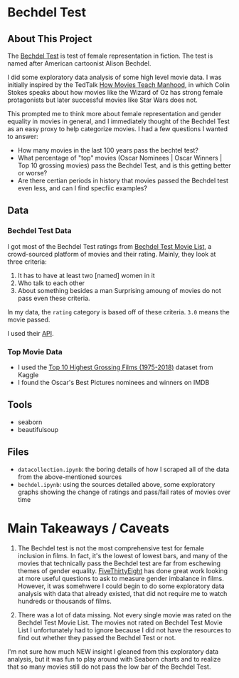 # Bechdel Test

## About This Project
The [Bechdel Test](https://en.wikipedia.org/wiki/Bechdel_test) is test of female representation in fiction. The test is named after American cartoonist Alison Bechdel.

I did some exploratory data analysis of some high level movie data. I was initially inspired by the TedTalk [How Movies Teach Manhood](https://www.youtube.com/watch?v=ueOqYebVhtc&list=PLMDJVgXYlWvjJ-aFkIC1xRmY6pKOP-rEd&index=7), in which Colin Stokes speaks about how movies like the Wizard of Oz has strong female protagonists but later successful movies like Star Wars does not. 

This prompted me to think more about female representation and gender equality in movies in general, and I immediately thought of the Bechdel Test as an easy proxy to help categorize movies. I had a few questions I wanted to answer:
* How many movies in the last 100 years pass the bechtel test?
* What percentage of "top" movies (Oscar Nominees | Oscar Winners | Top 10 grossing movies) pass the Bechdel Test, and is this getting better or worse? 
* Are there certian periods in history that movies passed the Bechdel test even less, and can I find specfiic examples?

## Data

### Bechdel Test Data

I got most of the Bechdel Test ratings from [Bechdel Test Movie List](http://bechdeltest.com/), a crowd-sourced platform of movies and their rating. Mainly, they look at three criteria: 
1. It has to have at least two [named] women in it
2. Who talk to each other
3. About something besides a man
Surprising amoung of movies do not pass even these criteria.

In my data, the `rating` category is based off of these criteria. `3.0` means the movie passed.

I used their [API](http://bechdeltest.com/api/v1/doc).

### Top Movie Data
* I used the [Top 10 Highest Grossing Films (1975-2018)](https://www.kaggle.com/bidyutchanda/top-10-highest-grossing-films-19752018) dataset from Kaggle
* I found the Oscar's Best Pictures nominees and winners on IMDB 

## Tools
* seaborn
* beautifulsoup

## Files
* `datacollection.ipynb`: the boring details of how I scraped all of the data from the above-mentioned sources
* `bechdel.ipynb`: using the sources detailed above, some exploratory graphs showing the change of ratings and pass/fail rates of movies over time


# Main Takeaways / Caveats
1. The Bechdel test is not the most comprehensive test for female inclusion in films. In fact, it's the lowest of lowest bars, and many of the movies that technically pass the Bechdel test are far from eschewing themes of gender equality. [FiveThirtyEight](https://projects.fivethirtyeight.com/next-bechdel/) has done great work looking at more useful questions to ask to measure gender imbalance in films. However, it was somehwere I could begin to do some exploratory data analysis with data that already existed, that did not require me to watch hundreds or thousands of films.

2. There was a lot of data missing. Not every single movie was rated on the Bechdel Test Movie List. The movies not rated on Bechdel Test Movie List I unfortunately had to ignore because I did not have the resources to find out whether they passed the Bechdel Test or not.

I'm not sure how much NEW insight I gleaned from this exploratory data analysis, but it was fun to play around with Seaborn charts and to realize that so many movies still do not pass the low bar of the Bechdel Test. 



